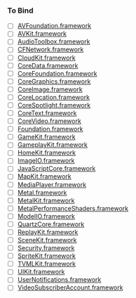 ### To Bind
- [ ] [AVFoundation.framework](https://github.com/xamarin/xamarin-macios/wiki/AVFoundation-tvOS-Beta2)
- [ ] [AVKit.framework](https://github.com/xamarin/xamarin-macios/wiki/AVKit-tvOS-Beta2)
- [ ] [AudioToolbox.framework](https://github.com/xamarin/xamarin-macios/wiki/AudioToolbox-tvOS-Beta2)
- [ ] [CFNetwork.framework](https://github.com/xamarin/xamarin-macios/wiki/CFNetwork-tvOS-Beta2)
- [ ] [CloudKit.framework](https://github.com/xamarin/xamarin-macios/wiki/CloudKit-tvOS-Beta2)
- [ ] [CoreData.framework](https://github.com/xamarin/xamarin-macios/wiki/CoreData-tvOS-Beta2)
- [ ] [CoreFoundation.framework](https://github.com/xamarin/xamarin-macios/wiki/CoreFoundation-tvOS-Beta2)
- [ ] [CoreGraphics.framework](https://github.com/xamarin/xamarin-macios/wiki/CoreGraphics-tvOS-Beta2)
- [ ] [CoreImage.framework](https://github.com/xamarin/xamarin-macios/wiki/CoreImage-tvOS-Beta2)
- [ ] [CoreLocation.framework](https://github.com/xamarin/xamarin-macios/wiki/CoreLocation-tvOS-Beta2)
- [ ] [CoreSpotlight.framework](https://github.com/xamarin/xamarin-macios/wiki/CoreSpotlight-tvOS-Beta2)
- [ ] [CoreText.framework](https://github.com/xamarin/xamarin-macios/wiki/CoreText-tvOS-Beta2)
- [ ] [CoreVideo.framework](https://github.com/xamarin/xamarin-macios/wiki/CoreVideo-tvOS-Beta2)
- [ ] [Foundation.framework](https://github.com/xamarin/xamarin-macios/wiki/Foundation-tvOS-Beta2)
- [ ] [GameKit.framework](https://github.com/xamarin/xamarin-macios/wiki/GameKit-tvOS-Beta2)
- [ ] [GameplayKit.framework](https://github.com/xamarin/xamarin-macios/wiki/GameplayKit-tvOS-Beta2)
- [ ] [HomeKit.framework](https://github.com/xamarin/xamarin-macios/wiki/HomeKit-tvOS-Beta2)
- [ ] [ImageIO.framework](https://github.com/xamarin/xamarin-macios/wiki/ImageIO-tvOS-Beta2)
- [ ] [JavaScriptCore.framework](https://github.com/xamarin/xamarin-macios/wiki/JavaScriptCore-tvOS-Beta2)
- [ ] [MapKit.framework](https://github.com/xamarin/xamarin-macios/wiki/MapKit-tvOS-Beta2)
- [ ] [MediaPlayer.framework](https://github.com/xamarin/xamarin-macios/wiki/MediaPlayer-tvOS-Beta2)
- [ ] [Metal.framework](https://github.com/xamarin/xamarin-macios/wiki/Metal-tvOS-Beta2)
- [ ] [MetalKit.framework](https://github.com/xamarin/xamarin-macios/wiki/MetalKit-tvOS-Beta2)
- [ ] [MetalPerformanceShaders.framework](https://github.com/xamarin/xamarin-macios/wiki/MetalPerformanceShaders-tvOS-Beta2)
- [ ] [ModelIO.framework](https://github.com/xamarin/xamarin-macios/wiki/ModelIO-tvOS-Beta2)
- [ ] [QuartzCore.framework](https://github.com/xamarin/xamarin-macios/wiki/QuartzCore-tvOS-Beta2)
- [ ] [ReplayKit.framework](https://github.com/xamarin/xamarin-macios/wiki/ReplayKit-tvOS-Beta2)
- [ ] [SceneKit.framework](https://github.com/xamarin/xamarin-macios/wiki/SceneKit-tvOS-Beta2)
- [ ] [Security.framework](https://github.com/xamarin/xamarin-macios/wiki/Security-tvOS-Beta2)
- [ ] [SpriteKit.framework](https://github.com/xamarin/xamarin-macios/wiki/SpriteKit-tvOS-Beta2)
- [ ] [TVMLKit.framework](https://github.com/xamarin/xamarin-macios/wiki/TVMLKit-tvOS-Beta2)
- [ ] [UIKit.framework](https://github.com/xamarin/xamarin-macios/wiki/UIKit-tvOS-Beta2)
- [ ] [UserNotifications.framework](https://github.com/xamarin/xamarin-macios/wiki/UserNotifications-tvOS-Beta2)
- [ ] [VideoSubscriberAccount.framework](https://github.com/xamarin/xamarin-macios/wiki/VideoSubscriberAccount-tvOS-Beta2)
